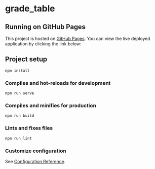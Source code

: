 # grade_table

## Running on GitHub Pages

This project is hosted on [GitHub Pages](https://n-soohyun.github.io/vue_grade_table/). You can view the live deployed application by clicking the link below:

## Project setup
```
npm install
```

### Compiles and hot-reloads for development
```
npm run serve
```

### Compiles and minifies for production
```
npm run build
```

### Lints and fixes files
```
npm run lint
```

### Customize configuration
See [Configuration Reference](https://cli.vuejs.org/config/).
